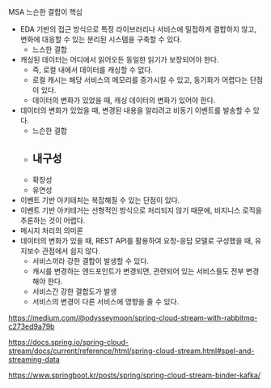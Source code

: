 MSA 느슨한 결합이 핵심


- EDA 기반의 접근 방식으로 특정 라이브러리나 서비스에 밀접하게 결합하지 않고, 변화에 대응할 수 있는 분리된 시스템을 구축할 수 있다.
  - 느스한 결합
- 캐싱된 데이터는 어디에서 읽어오든 동일한 읽기가 보장되어야 한다.
  - 즉, 로컬 내에서 데이터를 캐싱할 수 없다.
  - 로컬 캐시는 해당 서비스의 메모리를 증가시킬 수 있고, 동기화가 어렵다는 단점이 있다.
  - 데이터의 변화가 있었을 때, 캐싱 데이터의 변화가 있어야 한다.
- 데이터의 변화가 있었을 때, 변경된 내용을 알리려고 비동기 이벤트를 발송할 수 있다.
  - 느슨한 결합
  - 내구성
    - 
  - 확장성
  - 유연성
- 이벤트 기반 아키테처는 복잡해질 수 있는 단점이 있다.
- 이벤트 기반 아키테거는 선형적인 방식으로 처리되지 않기 때문에, 비지니스 로직을 추론하는 것이 어렵다.
- 메시지 처리의 의미론
- 데이터의 변화가 있을 때, REST API를 활용하여 요청-응답 모델로 구성했을 때, 유지보수 관점에서 쉽지 않다.
  - 서비스끼라 강한 결합이 발생할 수 있다.
  - 캐시를 변경하는 엔드포인트가 변경되면, 관련되어 있는 서비스들도 전부 변경해야 한다. 
  - 서비스간 강한 결합도가 발생
  - 서비스의 변경이 다른 서비스에 영향을 줄 수 있다. 


https://medium.com/@odysseymoon/spring-cloud-stream-with-rabbitmq-c273ed9a79b

https://docs.spring.io/spring-cloud-stream/docs/current/reference/html/spring-cloud-stream.html#spel-and-streaming-data

https://www.springboot.kr/posts/spring/spring-cloud-stream-binder-kafka/